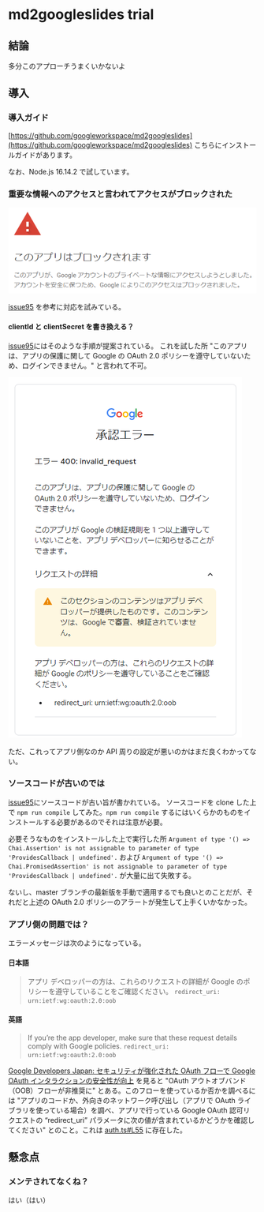 # md2googleslides trial

## 結論

多分このアプローチうまくいかないよ

## 導入

### 導入ガイド

[https://github.com/googleworkspace/md2googleslides](https://github.com/googleworkspace/md2googleslides)
こちらにインストールガイドがあります。

なお、Node.js 16.14.2 で試しています。

### 重要な情報へのアクセスと言われてアクセスがブロックされた

![得られた警告](./pics/applicationIsBlocked_becauseAccessToPrivateInfo.png)

[issue95](https://github.com/googleworkspace/md2googleslides/issues/95) を参考に対応を試みている。

#### clientId と clientSecret を書き換える？

[issue95](https://github.com/googleworkspace/md2googleslides/issues/95#issuecomment-858729913)にはそのような手順が提案されている。
これを試した所 "このアプリは、アプリの保護に関して Google の OAuth 2.0 ポリシーを遵守していないため、ログインできません。" と言われて不可。

![得られた警告](./pics/unobeied_to_oauth20policy.png)

ただ、これってアプリ側なのか API 周りの設定が悪いのかはまだ良くわかってない。

### ソースコードが古いのでは

[issue95](https://github.com/googleworkspace/md2googleslides/issues/95#issuecomment-924181932)にソースコードが古い旨が書かれている。
ソースコードを clone した上で `npm run compile` してみた。`npm run compile` するにはいくらかのものをインストールする必要があるのでそれは注意が必要。

必要そうなものをインストールした上で実行した所
`Argument of type '() => Chai.Assertion' is not assignable to parameter of type 'ProvidesCallback | undefined'.` および
`Argument of type '() => Chai.PromisedAssertion' is not assignable to parameter of type 'ProvidesCallback | undefined'.` が大量に出て失敗する。

ないし、master ブランチの最新版を手動で適用するでも良いとのことだが、それだと上述の OAuth 2.0 ポリシーのアラートが発生して上手くいかなかった。

### アプリ側の問題では？

エラーメッセージは次のようになっている。

#### 日本語

> アプリ デベロッパーの方は、これらのリクエストの詳細が Google のポリシーを遵守していることをご確認ください。
> `redirect_uri: urn:ietf:wg:oauth:2.0:oob`

#### 英語

> If you’re the app developer, make sure that these request details comply with Google policies.
> `redirect_uri: urn:ietf:wg:oauth:2.0:oob`

[Google Developers Japan: セキュリティが強化された OAuth フローで Google OAuth インタラクションの安全性が向上](https://developers-jp.googleblog.com/2022/03/oauth-google-oauth.html) を見ると
"OAuth アウトオブバンド（OOB）フローが非推奨に" とある。このフローを使っているか否かを調べるには "アプリのコードか、外向きのネットワーク呼び出し（アプリで OAuth ライブラリを使っている場合）を調べ、アプリで行っている Google OAuth 認可リクエストの “redirect_uri” パラメータに次の値が含まれているかどうかを確認してください" とのこと。これは [auth.ts#L55](https://github.com/googleworkspace/md2googleslides/blob/928ef4ecb3f88c0d5ef3008a8e0f14e727ad54f8/src/auth.ts#L55) に存在した。

## 懸念点

### メンテされてなくね？

はい（はい）